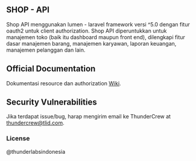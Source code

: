 ## SHOP - API 

Shop API menggunakan lumen - laravel framework versi ^5.0 dengan fitur oauth2 untuk client authorization. Shop API diperuntukkan untuk manajemen toko (baik itu dashboard maupun front end), dilengkapi fitur dasar manajemen barang, manajemen karyawan, laporan keuangan, manajemen pelanggan dan lain.

## Official Documentation

Dokumentasi resource dan authorization [Wiki](http://lumen.laravel.com/docs).

## Security Vulnerabilities

Jika terdapat issue/bug, harap mengirim email ke ThunderCrew at thundercrew@tlid.com.

### License

@thunderlabsindonesia
